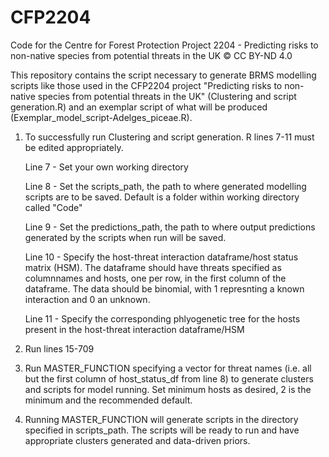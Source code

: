 # CFP2204
Code for the Centre for Forest Protection Project 2204 - Predicting risks to non-native species from potential threats in the UK
© CC BY-ND 4.0

This repository contains the script necessary to generate BRMS modelling scripts like those used in the CFP2204 project "Predicting risks to non-native species from potential threats in the UK" (Clustering and script generation.R) and an exemplar script of what will be produced (Exemplar_model_script-Adelges_piceae.R).

1) To successfully run Clustering and script generation. R lines 7-11 must be edited appropriately.
  
   Line 7 - Set your own working directory

   Line 8 - Set the scripts_path, the path to where generated modelling scripts are to be saved. Default is a folder within working directory called "Code"

   Line 9 - Set the predictions_path, the path to where output predictions generated by the scripts when run will be saved.

   Line 10 - Specify the host-threat interaction dataframe/host status matrix (HSM). The dataframe should have threats specified as columnnames and hosts, one per row, in the first column of the dataframe. The   data should be binomial, with 1 represnting a known interaction and 0 an unknown.

   Line 11 -  Specify the corresponding phlyogenetic tree for the hosts present in the host-threat interaction dataframe/HSM

4) Run lines 15-709

5)  Run MASTER_FUNCTION specifying a vector for threat names (i.e. all but the first column of host_status_df from line 8) to generate clusters and scripts for model running. Set minimum hosts as desired, 2 is the minimum and the recommended default.

6) Running MASTER_FUNCTION will generate scripts in the directory specified in scripts_path. The scripts will be ready to run and have appropriate clusters generated and data-driven priors.
